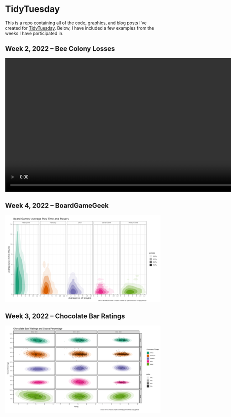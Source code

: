 
<!-- README.md is generated from README.Rmd. Please edit that file -->

# TidyTuesday

This is a repo containing all of the code, graphics, and blog posts I’ve
created for
<a href="https://github.com/rfordatascience/tidytuesday">TidyTuesday</a>.
Below, I have included a few examples from the weeks I have participated
in.

## Week 2, 2022 – Bee Colony Losses

<video width="1000" height="433" autoplay loop src="2022-01-11-colony/colony.mp4" type="video/mp4">
</video>

## Week 4, 2022 – BoardGameGeek

![BoardGameGeek](2022-01-25-boardgames/boardgames.png)

## Week 3, 2022 – Chocolate Bar Ratings

![Chocolate Bar Ratings](2022-01-18-chocolate/chocolate.png)

